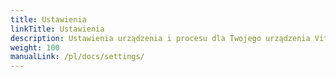 ```yaml
---
title: Ustawienia
linkTitle: Ustawienia
description: Ustawienia urządzenia i procesu dla Twojego urządzenia VitalControl
weight: 100
manualLink: /pl/docs/settings/
---
```

<script>
  window.location.href = "/pl/docs/settings/";
</script>
